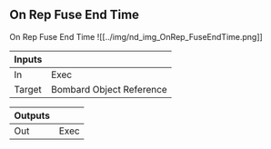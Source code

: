 ## On Rep Fuse End Time
On Rep Fuse End Time
![[../img/nd_img_OnRep_FuseEndTime.png]]

|Inputs||
|--|--|
| In | Exec |
| Target | Bombard Object Reference |

|Outputs||
|--|--|
| Out | Exec |
